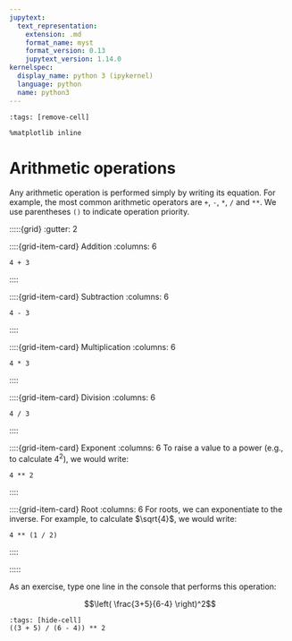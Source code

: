 ```yaml
---
jupytext:
  text_representation:
    extension: .md
    format_name: myst
    format_version: 0.13
    jupytext_version: 1.14.0
kernelspec:
  display_name: python 3 (ipykernel)
  language: python
  name: python3
---
```


```{code-cell} ipython3
:tags: [remove-cell]

%matplotlib inline
```

# Arithmetic operations

Any arithmetic operation is performed simply by writing its equation. For example, the most common arithmetic operators are `+`, `-`, `*`, `/` and `**`. We use parentheses `()` to indicate operation priority.

:::::{grid}
:gutter: 2

::::{grid-item-card} Addition
:columns: 6
```
4 + 3
```
::::

::::{grid-item-card} Subtraction
:columns: 6
```
4 - 3
```
::::

::::{grid-item-card} Multiplication
:columns: 6
```
4 * 3
```
::::

::::{grid-item-card} Division
:columns: 6
```
4 / 3
```
::::

::::{grid-item-card} Exponent
:columns: 6
To raise a value to a power (e.g., to calculate $4^2$), we would write:

```
4 ** 2
```
::::

::::{grid-item-card} Root
:columns: 6
For roots, we can exponentiate to the inverse. For example, to calculate $\sqrt{4}$, we would write:

```
4 ** (1 / 2)
```
::::

:::::


As an exercise, type one line in the console that performs this operation:

$$\left( \frac{3+5}{6-4} \right)^2$$

```{code-cell}
:tags: [hide-cell]
((3 + 5) / (6 - 4)) ** 2
```
